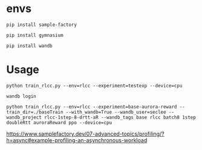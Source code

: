 

# envs

`pip install sample-factory`

`pip install gymnasium`

`pip install wandb`

# Usage

`python train_rlcc.py --env=rlcc --experiment=testexp --device=cpu`

`wandb login`

`python train_rlcc.py --env=rlcc --experiment=base-aurora-reward --train_dir=./baseTrain --with_wandb=True --wandb_user=seclee --wandb_project rlcc-1step-8-drtt-aR --wandb_tags base rlcc batch8 1step doubleRtt auroraReward ppo --device=cpu`

https://www.samplefactory.dev/07-advanced-topics/profiling/?h=async#example-profiling-an-asynchronous-workload
